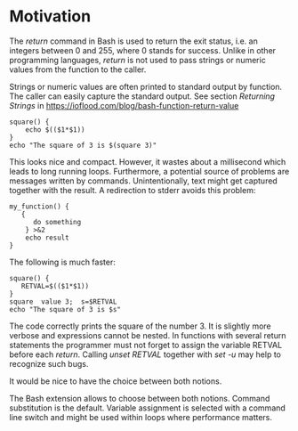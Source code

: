# Motivation

The *return* command in Bash is used to return the exit status, i.e. an integers between 0 and 255, where 0 stands for success.
Unlike in other programming languages, *return* is not used to pass strings or numeric values from the function to the caller.


Strings or numeric values are often  printed to standard output by function. The caller can easily capture the standard output. See
section *Returning Strings* in https://ioflood.com/blog/bash-function-return-value

    square() {
        echo $(($1*$1))
    }
    echo "The square of 3 is $(square 3)"

This looks nice and  compact. However, it wastes about a millisecond which leads to long running loops.
Furthermore, a potential source of problems  are  messages written by commands. Unintentionally, text might get captured together with the result.
A redirection to stderr avoids this problem:


    my_function() {
       {
          do something
        } >&2
        echo result
    }




The following is much faster:

    square() {
       RETVAL=$(($1*$1))
    }
    square  value 3;  s=$RETVAL
    echo "The square of 3 is $s"

The code correctly prints the square of the number 3. It is slightly more verbose and expressions cannot be nested.
In functions with several return statements the programmer must not forget to assign the variable RETVAL before each *return*.
Calling *unset RETVAL* together with *set -u* may help to recognize such bugs.


It would be nice to have the choice between both notions.

The Bash extension allows to choose between both notions. Command substitution is the default.
Variable assignment is selected with a command line switch and might be used within loops where
performance matters.
